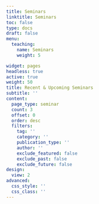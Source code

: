 ```yaml
---
title: Seminars
linktitle: Seminars
toc: false
type: docs
draft: false
menu:
  teaching:
    name: Seminars
    weight: 5

widget: pages
headless: true
active: true
weight: 50
title: Recent & Upcoming Seminars
subtitle: ''
content:
  page_type: seminar
  count: 3
  offset: 0
  order: desc
  filters:
    tag: ''
    category: ''
    publication_type: ''
    author: ''
    exclude_featured: false
    exclude_past: false
    exclude_future: false
design:
  view: 2
advanced:
  css_style: ''
  css_class: ''
---
```


